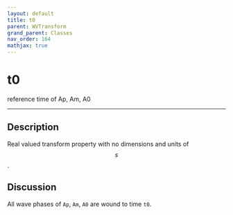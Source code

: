 ```yaml
---
layout: default
title: t0
parent: WVTransform
grand_parent: Classes
nav_order: 164
mathjax: true
---
```


#  t0

reference time of Ap, Am, A0


---

## Description
Real valued transform property with no dimensions and units of $$s$$.

## Discussion

All wave phases of `Ap`, `Am`, `A0` are wound to time `t0`. 


